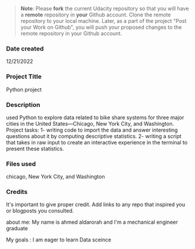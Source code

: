 >**Note**: Please **fork** the current Udacity repository so that you will have a **remote** repository in **your** Github account. Clone the remote repository to your local machine. Later, as a part of the project "Post your Work on Github", you will push your proposed changes to the remote repository in your Github account.

### Date created
12/21/2022

### Project Title
Python project

### Description
 used Python to explore data related to bike share systems for three major cities in the United States—Chicago, New York City, and Washington.
Project tasks: 
1- writing code to import the data and answer interesting questions about it by computing descriptive statistics.
2- writing a script that takes in raw input to create an interactive experience in the terminal to present these statistics.

### Files used
chicago, New York City, and Washington
### Credits
It's important to give proper credit. Add links to any repo that inspired you or blogposts you consulted.

about me: 
My name is ahmed aldarorah and I'm a mechanical engineer graduate

My goals : I am eager to learn Data sceince 

